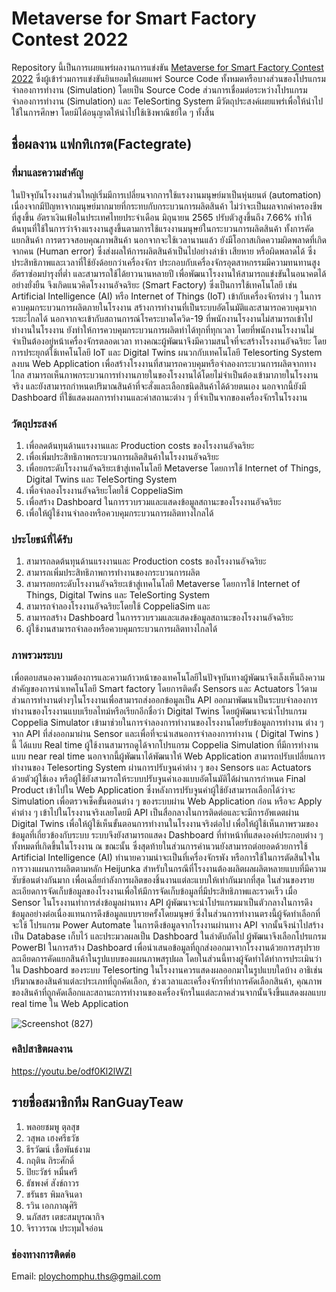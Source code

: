 # Metaverse for Smart Factory Contest 2022
Repository นี้เป็นการเผยแพร่ผลงานการแข่งขัน [Metaverse for Smart Factory Contest 2022](https://smartfactory.hcilab.net/contest/metaverse2022/) ซึ่งผู้เข้าร่วมการแข่งขันยินยอมให้เผยแพร่ Source Code ทั้งหมดหรือบางส่วนของโปรแกรมจำลองการทำงาน (Simulation) โดยเป็น Source Code ส่วนการเชื่อมต่อระหว่างโปรแกรมจำลองการทำงาน (Simulation) และ TeleSorting System  มีวัตถุประสงค์เผยแพร่เพื่อให้นำไปใช้ในการศึกษา โดยมิได้อนุญาตให้นำไปใช้เชิงพาณิชย์ใด ๆ ทั้งสิ้น 

## ชื่อผลงาน แฟกทิเกรต(Factegrate)
### ที่มาและความสำคัญ
ในปัจจุบันโรงงานส่วนใหญ่เริ่มมีการเปลี่ยนจากการใช้แรงงานมนุษย์มาเป็นหุ่นยนต์ (automation) เนื่องจากมีปัญหาจากมนุษย์มากมายที่กระทบกับกระบวนการผลิตสินค้า ไม่ว่าจะเป็นผลจากค่าครองชีพที่สูงขึ้น อัตราเงินเฟ้อในประเทศไทยประจำเดือน มิถุนายน 2565 ปรับตัวสูงขึ้นถึง 7.66% ทำให้ต้นทุนที่ใช้ในการว่าจ้างแรงงานสูงขึ้นตามการใช้แรงงานมนุษย์ในกระบวนการผลิตสินค้า ทั้งการคัดแยกสินค้า การตรวจสอบคุณภาพสินค้า นอกจากจะใช้เวลานานแล้ว ยังมีโอกาสเกิดความผิดพลาดที่เกิดจากคน (Human error) ซึ่งส่งผลให้การผลิตสินค้าเป็นไปอย่างล่าช้า เสียหาย หรือผิดพลาดได้ ซึ่งประสิทธิภาพและเวลาที่ใช้ยังด้อยกว่าเครื่องจักร ประกอบกับเครื่องจักรอุตสาหกรรมมีความทนทานสูง อัตราซ่อมบำรุงที่ต่ำ และสามารถใช้ได้ยาวนานหลายปี เพื่อพัฒนาโรงงานให้สามารถแข่งขันในอนาคตได้อย่างยั่งยืน จึงเกิดแนวคิดโรงงานอัจฉริยะ (Smart Factory) ซึ่งเป็นการใช้เทคโนโลยี เช่น Artificial Intelligence (AI) หรือ Internet of Things (IoT) เข้ากับเครื่องจักรต่าง ๆ ในการควบคุมกระบวนการผลิตภายในโรงงาน สร้างการทำงานที่เป็นระบบอัตโนมัติและสามารถควบคุมจากระยะไกลได้ นอกจากจะเข้ากับสถานการณ์โรคระบาดโควิด-19 ที่พนักงานโรงงานไม่สามารถเข้าไปทำงานในโรงงาน ยังทำให้การควบคุมกระบวนการผลิตทำได้ทุกที่ทุกเวลา โดยที่พนักงานโรงงานไม่จำเป็นต้องอยู่หน้าเครื่องจักรตลอดเวลา ทางคณะผู้พัฒนาจึงมีความสนใจที่จะสร้างโรงงานอัจฉริยะ โดยการประยุกต์ใช้เทคโนโลยี IoT และ Digital Twins ผนวกกับเทคโนโลยี Telesorting System ลงบน Web Application เพื่อสร้างโรงงานที่สามารถควบคุมหรือจำลองกระบวนการผลิตจากทางไกล สามารถเห็นภาพกระบวนการทำงานภายในของโรงงานได้โดยไม่จำเป็นต้องเข้ามาภายในโรงงานจริง และยังสามารถกำหนดปริมาณสินค้าที่จะสั่งและเลือกชนิดสินค้าได้ด้วยตนเอง นอกจากนี้ยังมี Dashboard ที่ใช้แสดงผลการทำงานและค่าสถานะต่าง ๆ ที่จำเป็นจากของเครื่องจักรในโรงงาน
### วัตถุประสงค์
1. เพื่อลดต้นทุนด้านแรงงานและ Production costs ของโรงงานอัจฉริยะ
2. เพื่อเพิ่มประสิทธิภาพกระบวนการผลิตสินค้าในโรงงานอัจฉริยะ
3. เพื่อยกระดับโรงงานอัจฉริยะเข้าสู่เทคโนโลยี Metaverse โดยการใช้ Internet of Things, Digital Twins และ TeleSorting System
4. เพื่อจำลองโรงงานอัจฉริยะโดยใช้ CoppeliaSim 
5. เพื่อสร้าง Dashboard ในการรวบรวมและแสดงข้อมูลสถานะของโรงงานอัจฉริยะ
6. เพื่อให้ผู้ใช้งานจำลองหรือควบคุมกระบวนการผลิตทางไกลได้
### ประโยชน์ที่ได้รับ
1. สามารถลดต้นทุนด้านแรงงานและ Production costs ของโรงงานอัจฉริยะ
2. สามารถเพิ่มประสิทธิภาพการทำงานของกระบวนการผลิต
3. สามารถยกระดับโรงงานอัจฉริยะเข้าสู่เทคโนโลยี Metaverse โดยการใช้ Internet of Things, Digital Twins และ TeleSorting System
4. สามารถจำลองโรงงานอัจฉริยะโดยใช้ CoppeliaSim และ
5. สามารถสร้าง Dashboard ในการรวบรวมและแสดงข้อมูลสถานะของโรงงานอัจฉริยะ
6. ผู้ใช้งานสามารถจำลองหรือควบคุมกระบวนการผลิตทางไกลได้ 
### ภาพรวมระบบ
เพื่อตอบสนองความต้องการและความก้าวหน้าของเทคโนโลยีในปัจจุบันทางผู้พัฒนาจึงเล็งเห็นถึงความสำคัญของการนำเทคโนโลยี Smart factory โดยการติดตั้ง Sensors และ Actuators ไว้ตามส่วนการทำงานต่างๆในโรงงานเพื่อสามารถส่งออกข้อมูลเป็น API ออกมาพัฒนาเป็นระบบจำลองการทำงานของโรงงานแบบเรียลไทม์หรือเรียกอีกชื่อว่า Digital Twins โดยผู้พัฒนาจะนำโปรแกรม Coppelia Simulator เข้ามาช่วยในการจำลองการทำงานของโรงงานโดยรับข้อมูลการทำงาน  ต่าง ๆ จาก API ที่ส่งออกมาผ่าน Sensor และเพื่อที่จะนำเสนอการจำลองการทำงาน ( Digital Twins ) นี้ ได้แบบ Real time ผู้ใช้งานสามารถดูได้จากโปรแกรม Coppelia Simulation ที่มีการทำงานแบบ near real time นอกจากนี้ผู้พัฒนาได้พัฒนาให้ Web Application สามารถปรับเปลี่ยนการทำงานของ Telesorting System ผ่านการปรับจูนค่าต่าง ๆ ของ Sensors และ Actuators ด้วยตัวผู้ใช้เอง หรือผู้ใช้ยังสามารถให้ระบบปรับจูนค่าเองแบบอัตโนมัติได้ผ่านการกำหนด Final Product เข้าไปใน Web Application ซึ่งหลังการปรับจูนค่าผู้ใช้ยังสามารถเลือกได้ว่าจะ Simulation เพื่อตรวจเช็คขั้นตอนต่าง ๆ ของระบบผ่าน Web Application ก่อน หรือจะ Apply ค่าต่าง ๆ เข้าไปในโรงงานจริงเลยโดยมี API เป็นสื่อกลางในการติดต่อและจะมีการอัพเดตผ่าน Digital Twins เพื่อให้ผู้ใช้เห็นขั้นตอนการทำงานในโรงงานจริงต่อไป
เพื่อให้ผู้ใช้เห็นภาพรวมของข้อมูลที่เกี่ยวข้องกับระบบ ระบบจึงยังสามารถแสดง Dashboard ที่ทำหน้าที่แสดงองค์ประกอบต่าง ๆ ทั้งหมดที่เกิดขึ้นในโรงงาน ณ ขณะนั้น ซึ่งสุดท้ายในส่วนการคำนวนยังสามารถต่อยอดด้วยการใช้ Artificial Intelligence (AI) ทำนายความน่าจะเป็นที่เครื่องจักรพัง หรือการใช้ในการตัดสินใจในการวางแผนการผลิตตามหลัก Heijunka สำหรับในกรณีที่โรงงานต้องผลิตผลผลิตหลายแบบที่มีความซับซ้อนต่างกันมาก เพื่อเฉลี่ยกำลังการผลิตของชิ้นงานแต่ละแบบให้เท่ากันมากที่สุด
ในส่วนของรายละเอียดการจัดเก็บข้อมูลของโรงงานเพื่อให้มีการจัดเก็บข้อมูลที่มีประสิทธิภาพและรวดเร็ว เมื่อ Sensor ในโรงงานทำการส่งข้อมูลผ่านทาง API ผู้พัฒนาจะนำโปรแกรมมาเป็นตัวกลางในการดึงข้อมูลอย่างต่อเนื่องแทนการดึงข้อมูลแบบรายครั้งโดยมนุษย์ ซึ่งในส่วนการทำงานตรงนี้ผู้จัดทำเลือกที่จะใช้ โปรแกรม Power Automate ในการดึงข้อมูลจากโรงงานผ่านทาง API จากนั้นจึงนำไปสร้างเป็น Database เก็บไว้ และประมวลผลเป็น Dashboard ในลำดับถัดไป ผู้พัฒนาจึงเลือกโปรแกรม PowerBI ในการสร้าง Dashboard เพื่อนำเสนอข้อมูลที่ถูกส่งออกมาจากโรงงานด้วยการสรุปรายละเอียดการคัดแยกสินค้าในรูปแบบของแผนภาพสรุปผล โดยในส่วนนี้ทางผู้จัดทำได้ทำการประเมินว่าใน Dashboard ของระบบ Telesorting ในโรงงานควรแสดงผลออกมาในรูปแบบใดบ้าง อาธิเช่น ปริมาณของสินค้าแต่ละประเภทที่ถูกคัดเลือก, ช่วงเวลาและเครื่องจักรที่ทำการคัดเลือกสินค้า, คุณภาพของสินค้าที่ถูกคัดเลือกและสถานะการทำงานของเครื่องจักรในแต่ละภาคส่วนจากนั้นจึงขึ้นแสดงผลแบบ real time ใน Web Application

![Screenshot (827)](https://user-images.githubusercontent.com/114386015/194354258-51be06ba-e3d9-4ee6-9cde-f4632fe681f9.png)

### คลิปสาธิตผลงาน
https://youtu.be/odf0Kl2lWZI

## รายชื่อสมาชิกทีม RanGuayTeaw
1. พลอยชมพู ตุลสุข
2. วสุพล เฮงศรีธวัช
3. ธีรวัฒน์ เชื้อพันธ์งาม
4. กฤติน ถิระศักดิ์
5. ปิยะวัชร์ หมื่นศรี
6. ธัชพงศ์ สังข์ถาวร
7. ชรันธร พิมลจินดา
8. รวิน เอกภาณุศิริ
9. นภัสสร เตชะสมบูรณากิจ
10. จิราวรรณ ประทุมใจอ่อน
### ช่องทางการติดต่อ
Email: ploychomphu.ths@gmail.com 
